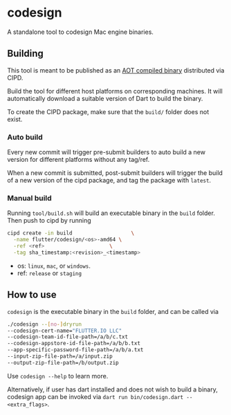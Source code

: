 # codesign

A standalone tool to codesign Mac engine binaries.

## Building

This tool is meant to be published as an
[AOT compiled binary](https://chrome-infra-packages.appspot.com/p/flutter/codesign)
distributed via CIPD.

Build the tool for different host platforms on corresponding machines. It will
automatically download a suitable version of Dart to build the binary.

To create the CIPD package, make sure that the `build/` folder does not exist.

### Auto build

Every new commit will trigger pre-submit builders to auto build a new version
for different platforms without any tag/ref.

When a new commit is submitted, post-submit builders will trigger the build of
a new version of the cipd package, and tag the package with `latest`.

### Manual build

Running `tool/build.sh` will build an executable binary in
the `build` folder. Then push to cipd by running

```bash
cipd create -in build                   \
  -name flutter/codesign/<os>-amd64 \
  -ref <ref>                     \
  -tag sha_timestamp:<revision>_<timestamp>
```

* os: `linux`, `mac`, or `windows`.
* ref: `release` or `staging`

## How to use

`codesign` is the executable binary in the `build` folder, and can be called via

 ```bash
 ./codesign --[no-]dryrun
 --codesign-cert-name="FLUTTER.IO LLC"
 --codesign-team-id-file-path=/a/b/c.txt
 --codesign-appstore-id-file-path=/a/b/b.txt
 --app-specific-password-file-path=/a/b/a.txt
 --input-zip-file-path=/a/input.zip
 --output-zip-file-path=/b/output.zip
 ```

Use `codesign --help` to learn more.

Alternatively, if user has dart installed and does not wish to build a binary,
codesign app can be invoked via `dart run bin/codesign.dart --<extra_flags>`.
